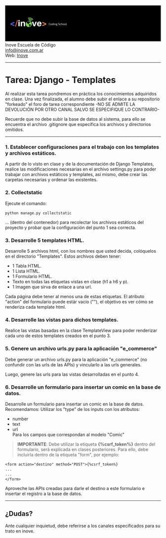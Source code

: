 ![Inove banner](inove.jpg)
Inove Escuela de Código\
info@inove.com.ar\
Web: [Inove](http://inove.com.ar)

---
# Tarea: Django - Templates

Al realizar esta tarea pondremos en práctica los conocimientos adquiridos en clase.
Una vez finalizada, el alumno debe subir el enlace a su repositorio "forkeado" el foro de tarea correspondiente -NO SE ADMITE LA DEVOLUCIÓN POR OTRO CANAL SALVO SE ESPECIFIQUE LO CONTRARIO- 

Recuerde que no debe subir la base de datos al sistema, para ello se encuentra el archivo .gitignore que especifica los archivos y directorios omitidos.

---

### 1. Establecer configuraciones para el trabajo con los templates y archivos estáticos.
A partir de lo visto en clase y de la documentación de Django Templates, realice las modificaciones necesarias en el archivo settings.py para poder trabajar con archivos estáticos y templates, así mismo, debe crear las carpetas necesarias y ordenar las existentes.

### 2. Collectstatic
Ejecute el comando:

```
python manage.py collectstatic
```
... (dentro del contenedor) para recolectar los archivos estáticos del proyecto y probar que la configuración del punto 1 sea correcta.

### 3. Desarrolle 5 templates HTML.
Desarrolle 5 archivos html, con los nombres que usted decida, colóquelos en el directorio "Templates".
Estos archivos deben tener:

* 1 Tabla HTML.
* 1 Lista HTML.
* 1 Formulario HTML.
* Texto en todas las etiquetas vistas en clase (h1 a h6 y p).
* 1 Imagen que sirva de enlace a una url.

Cada página debe tener al menos una de estas etiquetas.
El atributo "action" del formulario puede estár vacío (""), el objetivo es ver cómo se renderiza cada template html.

### 4. Desarrolle las vistas para dichos templates.
Realice las vistas basadas en la clase TemplateView para poder renderizar cada uno de estos templates creados en el punto 3.

### 5. Genere un archivo urls.py para la aplicación "e_commerce"
Debe generar un archivo urls.py para la aplicación "e_commerce" (no confundir con las urls de las APIs) y vincularlo a las urls generales.

Luego, genere las urls para las vistas desarrolladas en el punto 4.

### 6. Desarrolle un formulario para insertar un comic en la base de datos.
Desarrolle un formulario para insertar un comic en la base de datos. 
Recomendamos:
Utilizar los "type" de los inputs con los atributos:
* number  
* text  
* url  
Para los campos que correspondan al modelo "Comic"

> **IMPORTANTE**: Debe utilizar la etiqueta **{%csrf_token%}** dentro del formulario, será explicada en clases posteriores.
Para ello, debe incluirla dentro de la etiqueta "form", por ejemplo:

```
<form action="destino" method="POST">{%csrf_token%}
...
...
</form>
```

Aproveche las APIs creadas para darle el destino a este formulario e insertar el registro a la base de datos.

---

## ¿Dudas?
Ante cualquier inquietud, debe referirse a los canales especificados para su trato en inove.